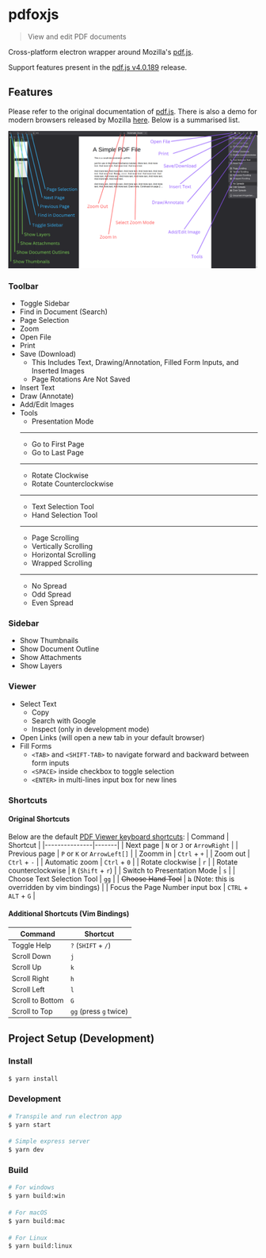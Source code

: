 # pdfoxjs

> View and edit PDF documents

Cross-platform electron wrapper around Mozilla's [pdf.js](https://mozilla.github.io/pdf.js).

Support features present in the [pdf.js v4.0.189](https://github.com/mozilla/pdf.js/releases/tag/v4.0.189) release.

## Features

Please refer to the original documentation of [pdf.js](https://github.com/mozilla/pdf.js). There is also a demo for modern browsers released by Mozilla [here](https://mozilla.github.io/pdf.js/web/viewer.html). Below is a summarised list.

![Tools View](public/help.png)

### Toolbar
- Toggle Sidebar
- Find in Document (Search)
- Page Selection
- Zoom
- Open File
- Print
- Save (Download)
    - This Includes Text, Drawing/Annotation, Filled Form Inputs, and Inserted Images
    - Page Rotations Are Not Saved
- Insert Text
- Draw (Annotate)
- Add/Edit Images
- Tools
    - Presentation Mode
    ---
    - Go to First Page
    - Go to Last Page
    ---
    - Rotate Clockwise
    - Rotate Counterclockwise
    ---
    - Text Selection Tool
    - Hand Selection Tool
    ---
    - Page Scrolling
    - Vertically Scrolling
    - Horizontal Scrolling
    - Wrapped Scrolling
    ---
    - No Spread
    - Odd Spread
    - Even Spread

### Sidebar
- Show Thumbnails
- Show Document Outline
- Show Attachments
- Show Layers

### Viewer
- Select Text
    - Copy
    - Search with Google
    - Inspect (only in development mode)
- Open Links (will open a new tab in your default browser)
- Fill Forms
    - `<TAB>` and `<SHIFT-TAB>` to navigate forward and backward between form inputs
    - `<SPACE>` inside checkbox to toggle selection
    - `<ENTER>` in multi-lines input box for new lines

### Shortcuts

#### Original Shortcuts

Below are the default [PDF Viewer keyboard shortcuts](https://support.mozilla.org/en-US/kb/view-pdf-files-firefox-or-choose-another-viewer#w_pdf-viewer-keyboard-shortcuts):
| Command |  Shortcut |
|---------------|-------|
| Next page | `N` or `J` or `ArrowRight` |
| Previous page | `P` or `K` or `ArrowLeft[]` |
| Zoomm in | `Ctrl` + `+` |
| Zoom out | `Ctrl` + `-` |
| Automatic zoom | `Ctrl` + `0` |
| Rotate clockwise | `r` |
| Rotate counterclockwise | `R` (`Shift` + `r`) |
| Switch to Presentation Mode | `s` |
| Choose Text Selection Tool | `gg` |
| ~~Choose Hand Tool~~ | ~~`h`~~ (Note: this is overridden by vim bindings) |
| Focus the Page Number input box | `CTRL` + `ALT` + `G` |

#### Additional Shortcuts (Vim Bindings)

| Command |  Shortcut |
|---------------|-------|
| Toggle Help | `?` (`SHIFT` + `/`) |
| Scroll Down | `j` |
| Scroll Up | `k` |
| Scroll Right | `h` |
| Scroll Left | `l` |
| Scroll to Bottom | `G` |
| Scroll to Top | `gg` (press `g` twice) |


## Project Setup (Development)

### Install

```bash
$ yarn install
```

### Development

```bash
# Transpile and run electron app
$ yarn start

# Simple express server
$ yarn dev
```

### Build

```bash
# For windows
$ yarn build:win

# For macOS
$ yarn build:mac

# For Linux
$ yarn build:linux
```